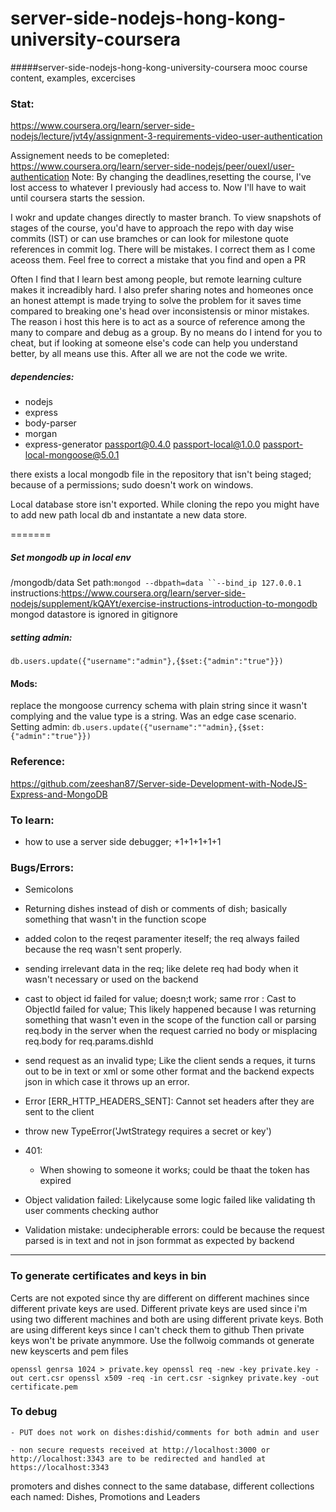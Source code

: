# server-side-nodejs-hong-kong-university-coursera
#####server-side-nodejs-hong-kong-university-coursera mooc course content, examples, excercises

### Stat:
https://www.coursera.org/learn/server-side-nodejs/lecture/jvt4y/assignment-3-requirements-video-user-authentication

Assignement needs to be comepleted: https://www.coursera.org/learn/server-side-nodejs/peer/ouexI/user-authentication
Note: By changing the deadlines,resetting the course, I've lost access to whatever I previously had access to. Now I'll have to wait until coursera starts the session.

I wokr and update changes directly to master branch. To view snapshots of stages of the course, you'd have to  approach the repo with day wise commits (IST) or can use bramches or can look for milestone quote references in commit log. There will be mistakes. I correct them as I come aceoss them. Feel free to correct a mistake that you find and open a PR

Often I find that I learn best among people, but remote learning culture makes it increadibly hard. I also prefer sharing notes and homeones once an honest attempt is made trying to solve the problem for it saves time compared to breaking one's head over inconsistensis or minor mistakes. The reason i host this here is to act as a source of reference among the many to compare and debug as a group. By no means do I intend for you to cheat, but if looking at someone else's code can help you understand better, by all means use this. After all we are not the code we write. 

##### dependencies:
- nodejs
- express
- body-parser
- morgan
- express-generator
passport@0.4.0 passport-local@1.0.0 passport-local-mongoose@5.0.1

there exists a local mongodb file in the repository that isn't being staged; because of a permissions; sudo doesn't work on windows.

Local database store isn't exported. While cloning the repo you might have to add new path local db and instantate a new data store.

=======
##### Set mongodb up in local env
/mongodb/data
Set path:`mongod --dbpath=data ``--bind_ip 127.0.0.1`
instructions:https://www.coursera.org/learn/server-side-nodejs/supplement/kQAYt/exercise-instructions-introduction-to-mongodb
mongod datastore is ignored in gitignore

##### setting admin: 
`db.users.update({"username":"admin"},{$set:{"admin":"true"}})`

#### Mods:
 replace the mongoose currency schema with plain string since it wasn't complying and the value type is a string. 
Was an edge case scenario.
Setting admin: `db.users.update({"username":""admin},{$set:{"admin":"true"}})`


### Reference:
https://github.com/zeeshan87/Server-side-Development-with-NodeJS-Express-and-MongoDB


### To learn: 
- how to use a server side debugger; +1+1+1+1+1
### Bugs/Errors:
- Semicolons
- Returning dishes instead of dish or comments of dish; basically something that wasn't in the function scope
- added colon to the reqest paramenter iteself; the req always failed because the req wasn't sent properly.
- sending irrelevant data in the req; like delete req had body when it wasn't necessary or used on the backend
- cast to object id failed for value; doesn;t work; same rror : Cast to ObjectId failed for value; This likely happened because I was returning something that wasn't even in the scope of the function call or parsing req.body in the server when the request carried no body or misplacing req.body for req.params.dishId
- send request as an invalid type; Like the client sends a reques, it turns out to be in text or xml or some other format and the backend expects json in which case it throws up an error.
- Error [ERR_HTTP_HEADERS_SENT]: Cannot set headers after they
are sent to the client
- throw new TypeError('JwtStrategy requires a secret or key')
- 401: 
    - When showing to someone  it works; could be thaat the token has expired

- Object validation failed: Likelycause some logic failed like validating th user comments checking author
- Validation mistake: undecipherable errors: could be because the request parsed is in text and not in json formmat as expected by backend
--- 

### To generate certificates and keys in bin
Certs are not expoted since thy are different on different machines since different private keys are used. Different private keys are used since i'm using two different machines and both are using different private keys. Both are using different keys since I can't check them to github Then private keys won't be private anymmore.  Use the follwoig commands ot generate new keyscerts and pem files
 
`
openssl genrsa 1024 > private.key
openssl req -new -key private.key -out cert.csr
openssl x509 -req -in cert.csr -signkey private.key -out certificate.pem
`

### To debug

    - PUT does not work on dishes:dishid/comments for both admin and user

    - non secure requests received at http://localhost:3000 or http://localhost:3343 are to be redirected and handled at https://localhost:3343

promoters and dishes connect to the same database, different collections each named: Dishes, Promotions and Leaders
